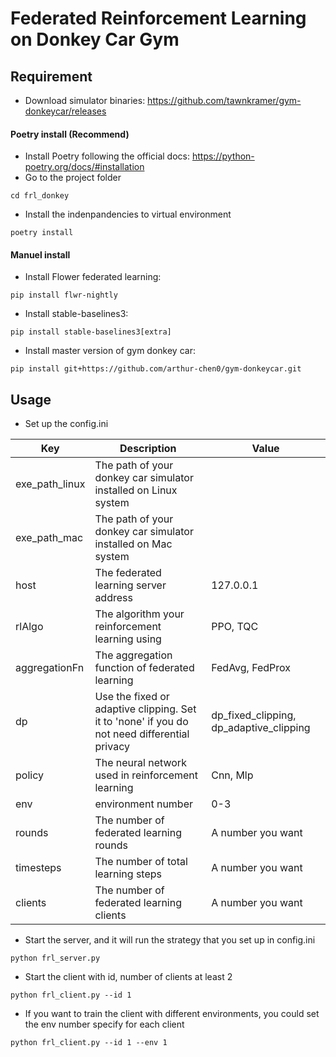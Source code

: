 # Federated Reinforcement Learning on Donkey Car Gym

## Requirement
- Download simulator binaries: https://github.com/tawnkramer/gym-donkeycar/releases
#### Poetry install (Recommend)
- Install Poetry following the official docs: https://python-poetry.org/docs/#installation
- Go to the project folder
``` shell
cd frl_donkey
```
- Install the indenpandencies to virtual environment
``` shell
poetry install
```
#### Manuel install
- Install Flower federated learning:
``` shell
pip install flwr-nightly
```
- Install stable-baselines3:
``` shell
pip install stable-baselines3[extra]
```

- Install master version of gym donkey car:
``` shell
pip install git+https://github.com/arthur-chen0/gym-donkeycar.git
```
## Usage

- Set up the config.ini

| Key | Description | Value |
| ------ | ------ | ------ |
| exe_path_linux | The path of your donkey car simulator installed on Linux system |
| exe_path_mac | The path of your donkey car simulator installed on Mac system |
| host | The federated learning server address | 127.0.0.1 |
| rlAlgo | The algorithm your reinforcement learning using | PPO, TQC |
| aggregationFn | The aggregation function of federated learning | FedAvg, FedProx |
| dp | Use the fixed or adaptive clipping. Set it to 'none' if you do not need differential privacy | dp_fixed_clipping, dp_adaptive_clipping |
| policy | The neural network used in reinforcement learning | Cnn, Mlp |
| env | environment number | 0-3 |
| rounds | The number of federated learning rounds | A number you want |
| timesteps | The number of total learning steps | A number you want |
| clients | The number of federated learning clients | A number you want |

- Start the server, and it will run the strategy that you set up in config.ini

``` shell
python frl_server.py
```

- Start the client with id, number of clients at least 2

``` shell
python frl_client.py --id 1
```

- If you want to train the client with different environments, you could set the env number specify for each client

``` shell
python frl_client.py --id 1 --env 1
```
